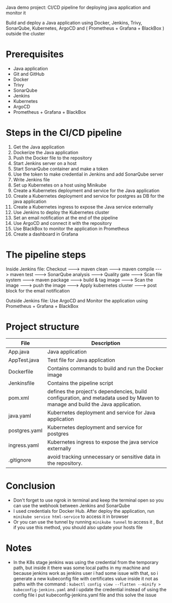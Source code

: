 Java demo project: CI/CD pipeline for deploying java application and monitor it

Build and deploy a Java application using Docker, Jenkins, Trivy, SonarQube, Kubernetes, ArgoCD and ( Prometheus + Grafana + BlackBox ) outside the cluster

# Prerequisites

* Java application
* Git and GitHub
* Docker
* Trivy
* SonarQube
* Jenkins
* Kubernetes
* ArgoCD
* Prometheus + Grafana + BlackBox

# Steps in the CI/CD pipeline

1. Get the Java application
2. Dockerize the Java application
3. Push the Docker file to the repository
4. Start Jenkins server on a host
5. Start SonarQube container and make a token
6. Use the token to make credential in Jenkins and add SonarQube server
7. Write Jenkins file
8. Set up Kubernetes on a host using Minikube
9. Create a Kubernetes deployment and service for the Java application
10. Create a Kubernetes deployment and service for postgres as DB for the java application
11. Create a Kubernetes ingress to expose the Java service externally
12. Use Jenkins to deploy the Kubernetes cluster
13. Set an email notification at the end of the pipeline
14. Use ArgoCD and connect it with the repository
15. Use BlackBox to monitor the application in Prometheus
16. Create a dashboard in Grafana

# The pipeline steps

Inside Jenkins file:
Checkout ---> maven clean ---> maven compile ---> maven test ---> SonarQube analysis ---> Quality gate ---> Scan file system ---> maven package ---> build & tag image ---> Scan the image ---> push the image ---> Apply kubernetes cluster --->  post block for the email notification

Outside Jenkins file:
Use ArgoCD and Monitor the application using Prometheus + Grafana + BlackBox

# Project structure

| File                  | Description
|-----------------------|--------------------------------------------------------------------------------------------------------------------------------|
| App.java              |  Java application                                                                                                              |
| AppTest.java          |  Test file for Java application                                                                                                |
| Dockerfile            |  Contains commands to build and run the Docker image                                                                           |
| Jenkinsfile           |  Contains the pipeline script                                                                                                  |
| pom.xml               |  defines the project's dependencies, build configuration, and metadata used by Maven to manage and build the Java application. |
| java.yaml             |  Kubernetes deployment and service for Java application                                                                        |
| postgres.yaml         |  Kubernetes deployment and service for postgres                                                                                |
| ingress.yaml          |  Kubernetes ingress to expose the java service externally                                                                      |
| .gitignore            |  avoid tracking unnecessary or sensitive data in the repository.                                                               |

# Conclusion

* Don't forget to use ngrok in terminal and keep the terminal open so you can use the webhook between Jenkins and SonarQube
* I used credentials for Docker Hub. After deploy the application, run `minikube service html-service` to access it in browser
* Or you can use the tunnel by running `minikube tunnel` to access it , But if you use this method, you should also update your hosts file

# Notes

* In the K8s stage jenkins was using the credential from the temporary path, but inside it there was some local paths in my machine and because jenkins work as jenkins user i had some issue with that, so i generate a new kubeconfig file with certificates value inside it not as paths with the command : 
`kubectl config view --flatten --minify > kubeconfig-jenkins.yaml`
and i update the credential instead of using the config file i put kubeconfig-jenkins.yaml file and this solve the issue
